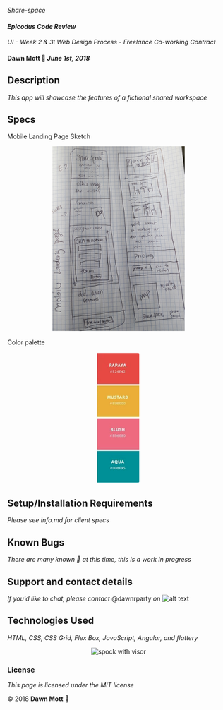 <!-- Twitter icon from https://github.com/carlsednaoui/gitsocial -->
[1.1]: http://i.imgur.com/tXSoThF.png (twitter icon with padding)
_Share-space_

#### _Epicodus Code Review_
_UI - Week 2 &amp; 3: Web Design Process - Freelance Co-working Contract_

#### **Dawn Mott** :sunrise_over_mountains: _June 1st, 2018_

## Description

_This app will showcase the features of a fictional shared workspace_


## Specs
Mobile Landing Page Sketch
  <div style="text-align:center"><img src="./img/sharespace-sketch-mobile.jpg" alt="spock with visor" width="300"></div>

Color palette
  <div style="text-align:center"><img src="./img/colors.png" alt="spock with visor" width="100"></div>


## Setup/Installation Requirements
_Please see info.md for client specs_


## Known Bugs

_There are many known :bug: at this time, this is a work in progress_

## Support and contact details

_If you'd like to chat, please contact_ @dawnrparty _on_ ![alt text][1.1]

## Technologies Used

_HTML, CSS, CSS Grid, Flex Box, JavaScript, Angular, and flattery_

<div style="text-align:center"><img src="https://i.gifer.com/HysY.gif" alt="spock with visor" width="300"></div>

### License

*This page is licensed under the MIT license*

&copy; 2018 **Dawn Mott** :sunrise_over_mountains:
